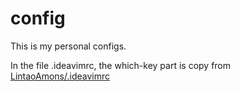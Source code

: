 # config

This is my personal configs.

In the file .ideavimrc, the which-key part is copy from
[LintaoAmons/.ideavimrc](https://gist.github.com/LintaoAmons/18a8e3d5d45a22280ca54f1c69f43717)

